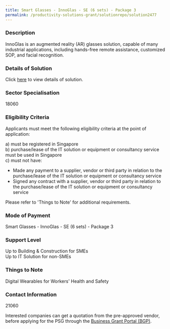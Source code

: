 ```yaml
---
title: Smart Glasses - InnoGlas - SE (6 sets) - Package 3
permalink: /productivity-solutions-grant/solutionrepo/solution2477
---
```


### Description

InnoGlas is an augmented reality (AR) glasses solution, capable of many industrial applications, including hands-free remote assistance, customized SOP, and facial recognition.

### Details of Solution

Click <a href='Innowave Tech Pte. Ltd.' target='_blank' rel='noopener'>here</a> to view details of solution.

### Sector Specialisation

 18060 

### Eligibility Criteria

Applicants must meet the following eligibility criteria at the point of application:

a) must be registered in Singapore <br>
b) purchase/lease of the IT solution or equipment or consultancy service must be used in Singapore <br>
c) must not have:
- Made any payment to a supplier, vendor or third party in relation to the purchase/lease of the IT solution or equipment or consultancy service
- Signed any contract with a supplier, vendor or third party in relation to the purchase/lease of the IT solution or equipment or consultancy service

Please refer to 'Things to Note' for additional requirements.

### Mode of Payment
Smart Glasses - InnoGlas - SE (6 sets) - Package 3

### Support Level
Up to Building & Construction for SMEs <br>
Up to IT Solution for non-SMEs

### Things to Note
Digital Wearables for Workers' Health and Safety

### Contact Information
21060

Interested companies can get a quotation from the pre-approved vendor, before applying for the PSG through the <a target='_blank' rel='noopener' href='https://www.businessgrants.gov.sg/'>Business Grant Portal (BGP)</a>.
